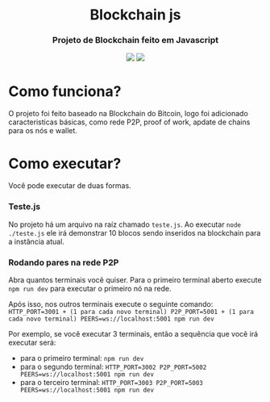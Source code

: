 <h1 align="center">Blockchain js</h1>
<h3 align="center">Projeto de Blockchain feito em Javascript</h3>
<p align="center">
        <a href="https://github.com/filipeas/blockchain-js/releases/tag/v0.1.0" alt="Version">
        <img src="https://img.shields.io/badge/version-0.1.0-blue" /></a>
        <a href="https://github.com/filipeas/blockchain-js/tree/main" alt="NodeJs">
        <img src="https://img.shields.io/badge/backend-NodeJs-green" /></a>
</p>

# Como funciona?
O projeto foi feito baseado na Blockchain do Bitcoin, logo foi adicionado caracteristicas básicas, como rede P2P, proof of work, apdate de chains para os nós e wallet.

# Como executar?
Você pode executar de duas formas. 

### Teste.js
No projeto há um arquivo na raíz chamado ``` teste.js ```. Ao executar ``` node ./teste.js ``` ele irá demonstrar 10 blocos sendo inseridos na blockchain para a instância atual.

### Rodando pares na rede P2P
Abra quantos terminais você quiser. Para o primeiro terminal aberto execute ``` npm run dev ``` para executar o primeiro nó na rede. 

Após isso, nos outros terminais execute o seguinte comando: ``` HTTP_PORT=3001 + (1 para cada novo terminal) P2P_PORT=5001 + (1 para cada novo terminal) PEERS=ws://localhost:5001 npm run dev ```

Por exemplo, se você executar 3 terminais, então a sequência que você irá executar será:
- para o primeiro terminal: ``` npm run dev ```
- para o segundo terminal: ``` HTTP_PORT=3002 P2P_PORT=5002 PEERS=ws://localhost:5001 npm run dev ```
- para o terceiro terminal: ``` HTTP_PORT=3003 P2P_PORT=5003 PEERS=ws://localhost:5001 npm run dev ```